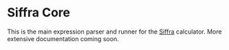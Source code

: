 # Siffra Core
This is the main expression parser and runner for the [Siffra](https://github.com/ImpossibleReality/Siffra) calculator.
More extensive documentation coming soon.